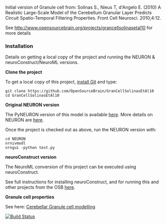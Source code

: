 Initial version of Granule cell from: Solinas S., Nieus T, d'Angelo E. (2010) A Realistic Large-Scale Model of the Cerebellum Granular Layer Predicts Circuit Spatio-Temporal Filtering Properties. Front Cell Neurosci. 2010;4:12.

See http://www.opensourcebrain.org/projects/grancellsolinasetal10 for more details

### Installation

Details on getting a local copy of the project and running the NEURON & neuroConstruct/NeuroML versions.

**Clone the project**

To get a local copy of this project, [install Git](http://www.opensourcebrain.org/projects/gitintro/wiki/Wiki) and type:

    git clone https://github.com/OpenSourceBrain/GranCellSolinasEtAl10
    cd GranCellSolinasEtAl10

**Original NEURON version**

The PyNEURON version of this model is available [here](https://github.com/OpenSourceBrain/GranCellSolinasEtAl10/tree/master/NEURON). More details on NEURON are [here](http://www.opensourcebrain.org/projects/simulators/wiki/Wiki#NEURON).

Once the project is checked out as above, run the NEURON version with:

    cd NEURON
    nrnivmodl
    nrngui -python test.py

**neuroConstruct version**

The NeuroML conversion of this project can be executed using neuroConstruct.

See full instructions for installing neuroConstruct, and for running this and other projects from the OSB [here](http://opensourcebrain.org/docs#Using_neuroConstruct_Based_Projects).

**Granule cell properties**

See here: [Cerebellar Granule cell modelling](http://www.opensourcebrain.org/projects/cerebellar-granule-cell-modelling/wiki/Wiki)

[![Build Status](https://travis-ci.com/OpenSourceBrain/GranCellSolinasEtAl10.svg?branch=master)](https://travis-ci.com/OpenSourceBrain/GranCellSolinasEtAl10)

